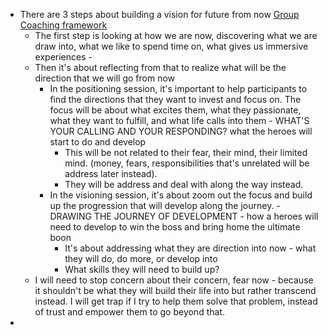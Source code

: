 - There are 3 steps about building a vision for future from now [Group Coaching framework](<Group Coaching framework.md>)
    - The first step is looking at how we are now, discovering what we are draw into, what we like to spend time on, what gives us immersive experiences - 
    - Then it's about reflecting from that to realize what will be the direction that we will go from now
        - In the positioning session, it's important to help participants to find the directions that they want to invest and focus on. The focus will be about what excites them, what they passionate, what they want to fulfill, and what life calls into them - WHAT'S YOUR CALLING AND YOUR RESPONDING? what the heroes will start to do and develop
            - This will be not related to their fear, their mind, their limited mind. (money, fears, responsibilities that's unrelated will be address later instead).
            - They will be address and deal with along the way instead.
        - In the visioning session, it's about zoom out the focus and build up the progression that will develop along the journey. - DRAWING THE JOURNEY OF DEVELOPMENT - how a heroes will need to develop to win the boss and bring home the ultimate boon
            - It's about addressing what they are direction into now - what they will do, do more, or develop into
            - What skills they will need to build up?
    - I will need to stop concern about their concern, fear now - because it shouldn't be what they will build their life into but rather transcend instead. I will get trap if I try to help them solve that problem, instead of trust and empower them to go beyond that.
- 
